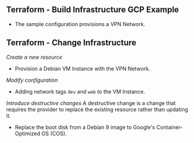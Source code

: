 ## Terraform - Build Infrastructure GCP Example
- The sample configuration provisions a VPN Network.

## Terraform - Change Infrastructure

*Create a new resource*
- Provision a Debian VM Instance with the VPN Network.

*Modify configuration*
- Adding network tags `dev` and `web` to the VM Instance.

*Introduce destructive changes*
A destructive change is a change that requires the provider to replace the existing resource rather than updating it.
- Replace the boot disk from a Debian 9 image to Google's Container-Optimized OS (COS).